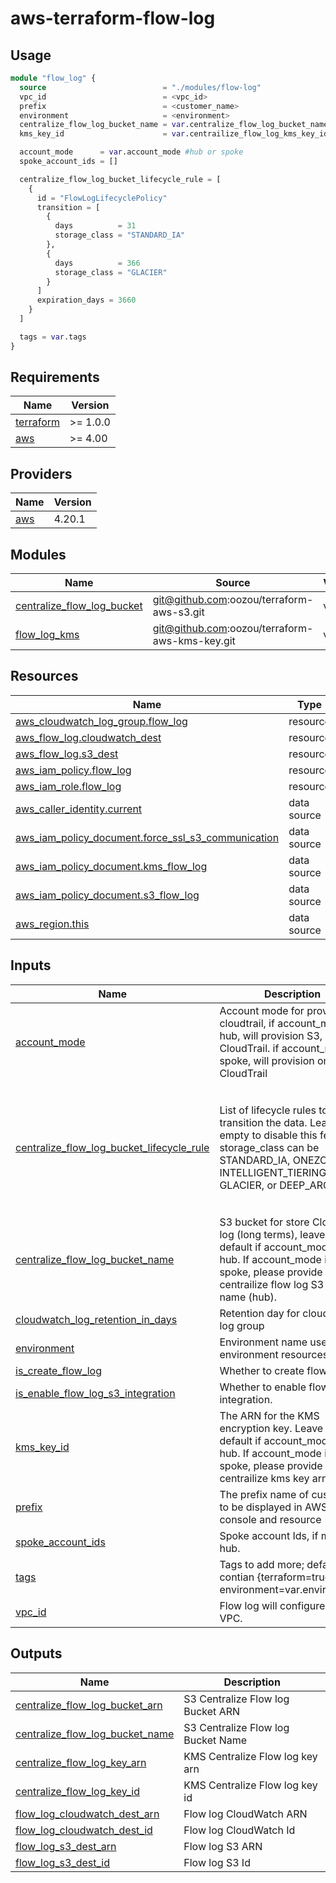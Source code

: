 # aws-terraform-flow-log

## Usage

```terraform
module "flow_log" {
  source                          = "./modules/flow-log"
  vpc_id                          = <vpc_id>
  prefix                          = <customer_name>
  environment                     = <environment>
  centralize_flow_log_bucket_name = var.centralize_flow_log_bucket_name #if account_mode is hub, leave this default. if account_mode is spoke, this is required.
  kms_key_id                      = var.centrailize_flow_log_kms_key_id #if account_mode is hub, leave this default. if account_mode is spoke, this is required.

  account_mode      = var.account_mode #hub or spoke
  spoke_account_ids = []

  centralize_flow_log_bucket_lifecycle_rule = [
    {
      id = "FlowLogLifecyclePolicy"
      transition = [
        {
          days          = 31
          storage_class = "STANDARD_IA"
        },
        {
          days          = 366
          storage_class = "GLACIER"
        }
      ]
      expiration_days = 3660
    }
  ]

  tags = var.tags
}
```

<!-- BEGIN_TF_DOCS -->
## Requirements

| Name                                                                      | Version  |
|---------------------------------------------------------------------------|----------|
| <a name="requirement_terraform"></a> [terraform](#requirement\_terraform) | >= 1.0.0 |
| <a name="requirement_aws"></a> [aws](#requirement\_aws)                   | >= 4.00  |

## Providers

| Name                                              | Version |
|---------------------------------------------------|---------|
| <a name="provider_aws"></a> [aws](#provider\_aws) | 4.20.1  |

## Modules

| Name                                                                                                                     | Source                                         | Version |
|--------------------------------------------------------------------------------------------------------------------------|------------------------------------------------|---------|
| <a name="module_centralize_flow_log_bucket"></a> [centralize\_flow\_log\_bucket](#module\_centralize\_flow\_log\_bucket) | git@github.com:oozou/terraform-aws-s3.git      | v1.1.1  |
| <a name="module_flow_log_kms"></a> [flow\_log\_kms](#module\_flow\_log\_kms)                                             | git@github.com:oozou/terraform-aws-kms-key.git | v1.0.0  |

## Resources

| Name                                                                                                                                                     | Type        |
|----------------------------------------------------------------------------------------------------------------------------------------------------------|-------------|
| [aws_cloudwatch_log_group.flow_log](https://registry.terraform.io/providers/hashicorp/aws/latest/docs/resources/cloudwatch_log_group)                    | resource    |
| [aws_flow_log.cloudwatch_dest](https://registry.terraform.io/providers/hashicorp/aws/latest/docs/resources/flow_log)                                     | resource    |
| [aws_flow_log.s3_dest](https://registry.terraform.io/providers/hashicorp/aws/latest/docs/resources/flow_log)                                             | resource    |
| [aws_iam_policy.flow_log](https://registry.terraform.io/providers/hashicorp/aws/latest/docs/resources/iam_policy)                                        | resource    |
| [aws_iam_role.flow_log](https://registry.terraform.io/providers/hashicorp/aws/latest/docs/resources/iam_role)                                            | resource    |
| [aws_caller_identity.current](https://registry.terraform.io/providers/hashicorp/aws/latest/docs/data-sources/caller_identity)                            | data source |
| [aws_iam_policy_document.force_ssl_s3_communication](https://registry.terraform.io/providers/hashicorp/aws/latest/docs/data-sources/iam_policy_document) | data source |
| [aws_iam_policy_document.kms_flow_log](https://registry.terraform.io/providers/hashicorp/aws/latest/docs/data-sources/iam_policy_document)               | data source |
| [aws_iam_policy_document.s3_flow_log](https://registry.terraform.io/providers/hashicorp/aws/latest/docs/data-sources/iam_policy_document)                | data source |
| [aws_region.this](https://registry.terraform.io/providers/hashicorp/aws/latest/docs/data-sources/region)                                                 | data source |

## Inputs

| Name                                                                                                                                                                    | Description                                                                                                                                                                           | Type                                                                                                                                                                                                      | Default | Required |
|-------------------------------------------------------------------------------------------------------------------------------------------------------------------------|---------------------------------------------------------------------------------------------------------------------------------------------------------------------------------------|-----------------------------------------------------------------------------------------------------------------------------------------------------------------------------------------------------------|---------|:--------:|
| <a name="input_account_mode"></a> [account\_mode](#input\_account\_mode)                                                                                                | Account mode for provision cloudtrail, if account\_mode is hub, will provision S3, KMS, CloudTrail. if account\_mode is spoke, will provision only CloudTrail                         | `string`                                                                                                                                                                                                  | n/a     |   yes    |
| <a name="input_centralize_flow_log_bucket_lifecycle_rule"></a> [centralize\_flow\_log\_bucket\_lifecycle\_rule](#input\_centralize\_flow\_log\_bucket\_lifecycle\_rule) | List of lifecycle rules to transition the data. Leave empty to disable this feature. storage\_class can be STANDARD\_IA, ONEZONE\_IA, INTELLIGENT\_TIERING, GLACIER, or DEEP\_ARCHIVE | <pre>list(object({<br>    id = string<br><br>    transition = list(object({<br>      days          = number<br>      storage_class = string<br>    }))<br><br>    expiration_days = number<br>  }))</pre> | `[]`    |    no    |
| <a name="input_centralize_flow_log_bucket_name"></a> [centralize\_flow\_log\_bucket\_name](#input\_centralize\_flow\_log\_bucket\_name)                                 | S3 bucket for store Cloudtrail log (long terms), leave this default if account\_mode is hub. If account\_mode is spoke, please provide centrailize flow log S3 bucket name (hub).     | `string`                                                                                                                                                                                                  | `""`    |    no    |
| <a name="input_cloudwatch_log_retention_in_days"></a> [cloudwatch\_log\_retention\_in\_days](#input\_cloudwatch\_log\_retention\_in\_days)                              | Retention day for cloudwatch log group                                                                                                                                                | `number`                                                                                                                                                                                                  | `90`    |    no    |
| <a name="input_environment"></a> [environment](#input\_environment)                                                                                                     | Environment name used as environment resources name.                                                                                                                                  | `string`                                                                                                                                                                                                  | n/a     |   yes    |
| <a name="input_is_create_flow_log"></a> [is\_create\_flow\_log](#input\_is\_create\_flow\_log)                                                                          | Whether to create flow log.                                                                                                                                                           | `bool`                                                                                                                                                                                                    | `true`  |    no    |
| <a name="input_is_enable_flow_log_s3_integration"></a> [is\_enable\_flow\_log\_s3\_integration](#input\_is\_enable\_flow\_log\_s3\_integration)                         | Whether to enable flow log S3 integration.                                                                                                                                            | `bool`                                                                                                                                                                                                    | `true`  |    no    |
| <a name="input_kms_key_id"></a> [kms\_key\_id](#input\_kms\_key\_id)                                                                                                    | The ARN for the KMS encryption key. Leave this default if account\_mode is hub. If account\_mode is spoke, please provide centrailize kms key arn (hub).                              | `string`                                                                                                                                                                                                  | `""`    |    no    |
| <a name="input_prefix"></a> [prefix](#input\_prefix)                                                                                                                    | The prefix name of customer to be displayed in AWS console and resource                                                                                                               | `string`                                                                                                                                                                                                  | n/a     |   yes    |
| <a name="input_spoke_account_ids"></a> [spoke\_account\_ids](#input\_spoke\_account\_ids)                                                                               | Spoke account Ids, if mode is hub.                                                                                                                                                    | `list(string)`                                                                                                                                                                                            | `[]`    |    no    |
| <a name="input_tags"></a> [tags](#input\_tags)                                                                                                                          | Tags to add more; default tags contian {terraform=true, environment=var.environment}                                                                                                  | `map(string)`                                                                                                                                                                                             | `{}`    |    no    |
| <a name="input_vpc_id"></a> [vpc\_id](#input\_vpc\_id)                                                                                                                  | Flow log will configure in this VPC.                                                                                                                                                  | `string`                                                                                                                                                                                                  | n/a     |   yes    |

## Outputs

| Name                                                                                                                                      | Description                        |
|-------------------------------------------------------------------------------------------------------------------------------------------|------------------------------------|
| <a name="output_centralize_flow_log_bucket_arn"></a> [centralize\_flow\_log\_bucket\_arn](#output\_centralize\_flow\_log\_bucket\_arn)    | S3 Centralize Flow log Bucket ARN  |
| <a name="output_centralize_flow_log_bucket_name"></a> [centralize\_flow\_log\_bucket\_name](#output\_centralize\_flow\_log\_bucket\_name) | S3 Centralize Flow log Bucket Name |
| <a name="output_centralize_flow_log_key_arn"></a> [centralize\_flow\_log\_key\_arn](#output\_centralize\_flow\_log\_key\_arn)             | KMS Centralize Flow log key arn    |
| <a name="output_centralize_flow_log_key_id"></a> [centralize\_flow\_log\_key\_id](#output\_centralize\_flow\_log\_key\_id)                | KMS Centralize Flow log key id     |
| <a name="output_flow_log_cloudwatch_dest_arn"></a> [flow\_log\_cloudwatch\_dest\_arn](#output\_flow\_log\_cloudwatch\_dest\_arn)          | Flow log CloudWatch ARN            |
| <a name="output_flow_log_cloudwatch_dest_id"></a> [flow\_log\_cloudwatch\_dest\_id](#output\_flow\_log\_cloudwatch\_dest\_id)             | Flow log CloudWatch Id             |
| <a name="output_flow_log_s3_dest_arn"></a> [flow\_log\_s3\_dest\_arn](#output\_flow\_log\_s3\_dest\_arn)                                  | Flow log S3 ARN                    |
| <a name="output_flow_log_s3_dest_id"></a> [flow\_log\_s3\_dest\_id](#output\_flow\_log\_s3\_dest\_id)                                     | Flow log S3 Id                     |
<!-- END_TF_DOCS -->
